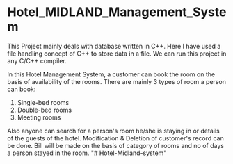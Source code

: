 # Hotel_MIDLAND_Management_System

This Project mainly deals with database written in C++. Here I have used a file handling concept of C++ to store data in a file.
We can run this project in any C/C++ compiler.

In this Hotel Management System, a customer can book the room on the basis of availability of the rooms.
There are mainly 3 types of room a person can book:
1. Single-bed rooms
2. Double-bed rooms
3. Meeting rooms

Also anyone can search for a person's room he/she is staying in or details of the guests of the hotel.
Modification & Deletion of customer's record can be done. Bill will be made on the basis of category of rooms and no of days
a person stayed in the room.
"# Hotel-Midland-system" 
